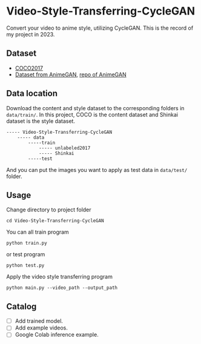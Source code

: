 # Video-Style-Transferring-CycleGAN
Convert your video to anime style, utilizing CycleGAN. This is the record of my project in 2023.

## Dataset
- [COCO2017](https://cocodataset.org/#download)
- [Dataset from AnimeGAN](https://github.com/TachibanaYoshino/AnimeGANv2/releases/download/1.0/Shinkai.tar.gz), [repo of AnimeGAN](https://github.com/TachibanaYoshino/AnimeGANv3)

## Data location

Download the content and style dataset to the corresponding folders in `data/train/`. In this project, COCO is the content dataset and Shinkai dataset is the style dataset.

```
----- Video-Style-Transferring-CycleGAN
    ----- data
        -----train
            ----- unlabeled2017
            ----- Shinkai
        -----test
```
And you can put the images you want to apply as test data in `data/test/` folder.

## Usage
Change directory to project folder

`cd Video-Style-Transferring-CycleGAN`

You can all train program

`python train.py`

or test program

`python test.py`

Apply the video style transferring program

`python main.py --video_path --output_path`

## Catalog

- [ ] Add trained model.
- [ ] Add example videos.
- [ ] Google Colab inference example.

